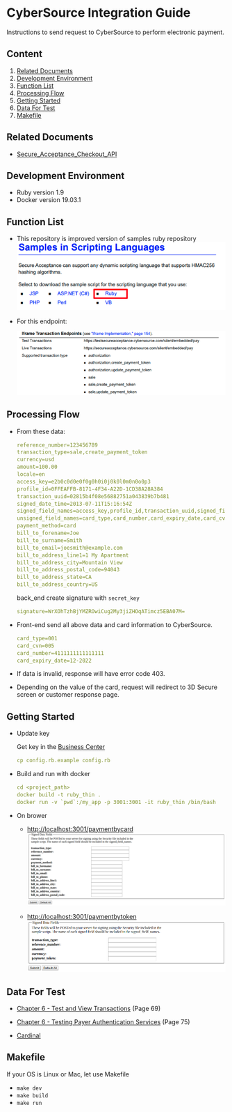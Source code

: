 # CyberSource Integration Guide

Instructions to send request to CyberSource to perform electronic payment.

## Content

1. [Related Documents](#related_documents)
2. [Development Environment](#development_environment)
3. [Function List](#functions_list)
4. [Processing Flow](#processing_flow)
5. [Getting Started](#getting_started)
6. [Data For Test](#data_for_test)
7. [Makefile](#makefile)

## Related Documents

* [Secure_Acceptance_Checkout_API](http://apps.cybersource.com/library/documentation/dev_guides/Secure_Acceptance_Checkout_API/Secure_Acceptance_Checkout_API.pdf)

## Development Environment

* Ruby version 1.9
* Docker version 19.03.1

## Function List

* This repository is improved version of samples ruby repository
    ![cybersource_samples_code](/images/cybersource_samples_code.png)

* For this endpoint:

    ![function_list](/images/function_list.png)

## Processing Flow

* From these data:

    ```yaml
    reference_number=123456789
    transaction_type=sale,create_payment_token
    currency=usd
    amount=100.00
    locale=en
    access_key=e2b0c0d0e0f0g0h0i0j0k0l0m0n0o0p3
    profile_id=0FFEAFFB-8171-4F34-A22D-1CD38A28A384
    transaction_uuid=02815b4f08e56882751a043839b7b481
    signed_date_time=2013-07-11T15:16:54Z
    signed_field_names=access_key,profile_id,transaction_uuid,signed_field_names,unsigned_field_names,signed_date_time,locale,transaction_type,reference_number,amount,currency,payment_method,bill_to_forename,bill_to_surname,bill_to_email,bill_to_phone,bill_to_address_line1,bill_to_address_city,bill_to_address_state,bill_to_address_country,bill_to_address_postal_code
    unsigned_field_names=card_type,card_number,card_expiry_date,card_cvn
    payment_method=card
    bill_to_forename=Joe
    bill_to_surname=Smith
    bill_to_email=joesmith@example.com
    bill_to_address_line1=1 My Apartment
    bill_to_address_city=Mountain View
    bill_to_address_postal_code=94043
    bill_to_address_state=CA
    bill_to_address_country=US
    ```

    back_end create signature with `secret_key`

    ```yaml
    signature=WrXOhTzhBjYMZROwiCug2My3jiZHOqATimcz5EBA07M=
    ```

* Front-end send all above data and card information to CyberSource.

    ```yaml
    card_type=001
    card_cvn=005
    card_number=4111111111111111
    card_expiry_date=12-2022
    ```

* If data is invalid, response will have error code 403.
* Depending on the value of the card, request will redirect to 3D Secure screen or customer response page.

## Getting Started

* Update key

    Get key in the [Business Center](https://ebc2test.cybersource.com/ebc2/app/PaymentConfiguration/SecureAcceptanceSettings)

    ```yaml
    cp config.rb.example config.rb
    ```

* Build and run with docker

    ```yaml
    cd <project_path>
    docker build -t ruby_thin .
    docker run -v `pwd`:/my_app -p 3001:3001 -it ruby_thin /bin/bash
    ```

* On brower
  * <http://localhost:3001/paymentbycard>
    ![form_submit_with_card](/images/form_submit_with_card.png)

  * <http://localhost:3001/paymentbytoken>
    ![form_submit_with_token](/images/form_submit_with_token.png)

## Data For Test

* [Chapter 6 - Test and View Transactions](http://apps.cybersource.com/library/documentation/dev_guides/Secure_Acceptance_Checkout_API/Secure_Acceptance_Checkout_API.pdf) (Page 69)

* [Chapter 6 - Testing Payer Authentication Services](http://apps.cybersource.com/library/documentation/dev_guides/Payer_Authentication_SO_API/Payer_Authentication_SO_API.pdf)  (Page 75)

* [Cardinal](https://cardinaldocs.atlassian.net/wiki/spaces/CCen/pages/400654355/3DS+1.0+Test+Cases)

## Makefile

If your OS is Linux or Mac, let use Makefile

* `make dev`
* `make build`
* `make run`
